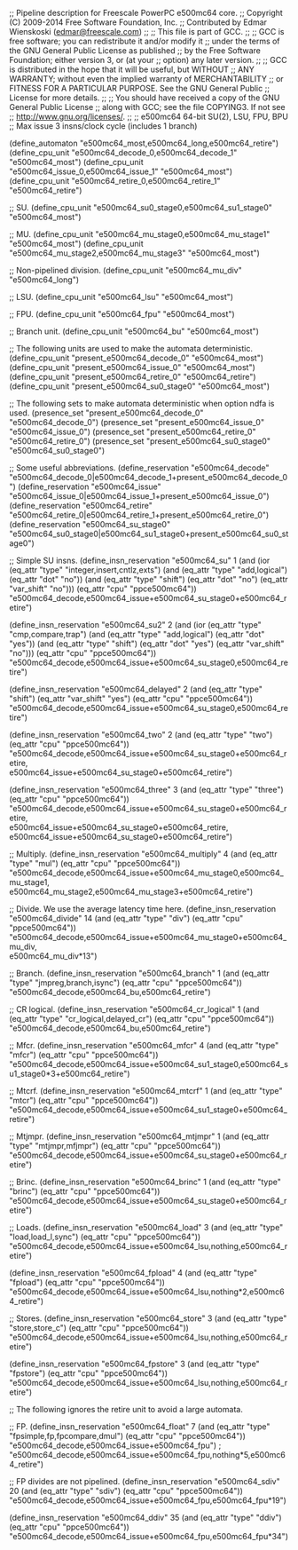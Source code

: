 ;; Pipeline description for Freescale PowerPC e500mc64 core.
;;   Copyright (C) 2009-2014 Free Software Foundation, Inc.
;;   Contributed by Edmar Wienskoski (edmar@freescale.com)
;;
;; This file is part of GCC.
;;
;; GCC is free software; you can redistribute it and/or modify it
;; under the terms of the GNU General Public License as published
;; by the Free Software Foundation; either version 3, or (at your
;; option) any later version.
;;
;; GCC is distributed in the hope that it will be useful, but WITHOUT
;; ANY WARRANTY; without even the implied warranty of MERCHANTABILITY
;; or FITNESS FOR A PARTICULAR PURPOSE.  See the GNU General Public
;; License for more details.
;;
;; You should have received a copy of the GNU General Public License
;; along with GCC; see the file COPYING3.  If not see
;; <http://www.gnu.org/licenses/>.
;;
;; e500mc64 64-bit SU(2), LSU, FPU, BPU
;; Max issue 3 insns/clock cycle (includes 1 branch)

(define_automaton "e500mc64_most,e500mc64_long,e500mc64_retire")
(define_cpu_unit "e500mc64_decode_0,e500mc64_decode_1" "e500mc64_most")
(define_cpu_unit "e500mc64_issue_0,e500mc64_issue_1"   "e500mc64_most")
(define_cpu_unit "e500mc64_retire_0,e500mc64_retire_1" "e500mc64_retire")

;; SU.
(define_cpu_unit "e500mc64_su0_stage0,e500mc64_su1_stage0" "e500mc64_most")

;; MU.
(define_cpu_unit "e500mc64_mu_stage0,e500mc64_mu_stage1" "e500mc64_most")
(define_cpu_unit "e500mc64_mu_stage2,e500mc64_mu_stage3" "e500mc64_most")

;; Non-pipelined division.
(define_cpu_unit "e500mc64_mu_div" "e500mc64_long")

;; LSU.
(define_cpu_unit "e500mc64_lsu" "e500mc64_most")

;; FPU.
(define_cpu_unit "e500mc64_fpu" "e500mc64_most")

;; Branch unit.
(define_cpu_unit "e500mc64_bu" "e500mc64_most")

;; The following units are used to make the automata deterministic.
(define_cpu_unit "present_e500mc64_decode_0" "e500mc64_most")
(define_cpu_unit "present_e500mc64_issue_0" "e500mc64_most")
(define_cpu_unit "present_e500mc64_retire_0" "e500mc64_retire")
(define_cpu_unit "present_e500mc64_su0_stage0" "e500mc64_most")

;; The following sets to make automata deterministic when option ndfa is used.
(presence_set "present_e500mc64_decode_0" "e500mc64_decode_0")
(presence_set "present_e500mc64_issue_0" "e500mc64_issue_0")
(presence_set "present_e500mc64_retire_0" "e500mc64_retire_0")
(presence_set "present_e500mc64_su0_stage0" "e500mc64_su0_stage0")

;; Some useful abbreviations.
(define_reservation "e500mc64_decode"
    "e500mc64_decode_0|e500mc64_decode_1+present_e500mc64_decode_0")
(define_reservation "e500mc64_issue"
    "e500mc64_issue_0|e500mc64_issue_1+present_e500mc64_issue_0")
(define_reservation "e500mc64_retire"
   "e500mc64_retire_0|e500mc64_retire_1+present_e500mc64_retire_0")
(define_reservation "e500mc64_su_stage0"
   "e500mc64_su0_stage0|e500mc64_su1_stage0+present_e500mc64_su0_stage0")

;; Simple SU insns.
(define_insn_reservation "e500mc64_su" 1
  (and (ior (eq_attr "type" "integer,insert,cntlz,exts")
	    (and (eq_attr "type" "add,logical")
		 (eq_attr "dot" "no"))
	    (and (eq_attr "type" "shift")
		 (eq_attr "dot" "no")
		 (eq_attr "var_shift" "no")))
       (eq_attr "cpu" "ppce500mc64"))
  "e500mc64_decode,e500mc64_issue+e500mc64_su_stage0+e500mc64_retire")

(define_insn_reservation "e500mc64_su2" 2
  (and (ior (eq_attr "type" "cmp,compare,trap")
	    (and (eq_attr "type" "add,logical")
		 (eq_attr "dot" "yes"))
	    (and (eq_attr "type" "shift")
		 (eq_attr "dot" "yes")
		 (eq_attr "var_shift" "no")))
       (eq_attr "cpu" "ppce500mc64"))
  "e500mc64_decode,e500mc64_issue+e500mc64_su_stage0,e500mc64_retire")

(define_insn_reservation "e500mc64_delayed" 2
  (and (eq_attr "type" "shift")
       (eq_attr "var_shift" "yes")
       (eq_attr "cpu" "ppce500mc64"))
  "e500mc64_decode,e500mc64_issue+e500mc64_su_stage0,e500mc64_retire")

(define_insn_reservation "e500mc64_two" 2
  (and (eq_attr "type" "two")
       (eq_attr "cpu" "ppce500mc64"))
  "e500mc64_decode,e500mc64_issue+e500mc64_su_stage0+e500mc64_retire,\
   e500mc64_issue+e500mc64_su_stage0+e500mc64_retire")

(define_insn_reservation "e500mc64_three" 3
  (and (eq_attr "type" "three")
       (eq_attr "cpu" "ppce500mc64"))
  "e500mc64_decode,e500mc64_issue+e500mc64_su_stage0+e500mc64_retire,\
   e500mc64_issue+e500mc64_su_stage0+e500mc64_retire,\
   e500mc64_issue+e500mc64_su_stage0+e500mc64_retire")

;; Multiply.
(define_insn_reservation "e500mc64_multiply" 4
  (and (eq_attr "type" "mul")
       (eq_attr "cpu" "ppce500mc64"))
  "e500mc64_decode,e500mc64_issue+e500mc64_mu_stage0,e500mc64_mu_stage1,\
   e500mc64_mu_stage2,e500mc64_mu_stage3+e500mc64_retire")

;; Divide. We use the average latency time here.
(define_insn_reservation "e500mc64_divide" 14
  (and (eq_attr "type" "div")
       (eq_attr "cpu" "ppce500mc64"))
  "e500mc64_decode,e500mc64_issue+e500mc64_mu_stage0+e500mc64_mu_div,\
   e500mc64_mu_div*13")

;; Branch.
(define_insn_reservation "e500mc64_branch" 1
  (and (eq_attr "type" "jmpreg,branch,isync")
       (eq_attr "cpu" "ppce500mc64"))
  "e500mc64_decode,e500mc64_bu,e500mc64_retire")

;; CR logical.
(define_insn_reservation "e500mc64_cr_logical" 1
  (and (eq_attr "type" "cr_logical,delayed_cr")
       (eq_attr "cpu" "ppce500mc64"))
  "e500mc64_decode,e500mc64_bu,e500mc64_retire")

;; Mfcr.
(define_insn_reservation "e500mc64_mfcr" 4
  (and (eq_attr "type" "mfcr")
       (eq_attr "cpu" "ppce500mc64"))
  "e500mc64_decode,e500mc64_issue+e500mc64_su1_stage0,e500mc64_su1_stage0*3+e500mc64_retire")

;; Mtcrf.
(define_insn_reservation "e500mc64_mtcrf" 1
  (and (eq_attr "type" "mtcr")
       (eq_attr "cpu" "ppce500mc64"))
  "e500mc64_decode,e500mc64_issue+e500mc64_su1_stage0+e500mc64_retire")

;; Mtjmpr.
(define_insn_reservation "e500mc64_mtjmpr" 1
  (and (eq_attr "type" "mtjmpr,mfjmpr")
       (eq_attr "cpu" "ppce500mc64"))
  "e500mc64_decode,e500mc64_issue+e500mc64_su_stage0+e500mc64_retire")

;; Brinc.
(define_insn_reservation "e500mc64_brinc" 1
  (and (eq_attr "type" "brinc")
       (eq_attr "cpu" "ppce500mc64"))
  "e500mc64_decode,e500mc64_issue+e500mc64_su_stage0+e500mc64_retire")

;; Loads.
(define_insn_reservation "e500mc64_load" 3
  (and (eq_attr "type" "load,load_l,sync")
       (eq_attr "cpu" "ppce500mc64"))
  "e500mc64_decode,e500mc64_issue+e500mc64_lsu,nothing,e500mc64_retire")

(define_insn_reservation "e500mc64_fpload" 4
  (and (eq_attr "type" "fpload")
       (eq_attr "cpu" "ppce500mc64"))
  "e500mc64_decode,e500mc64_issue+e500mc64_lsu,nothing*2,e500mc64_retire")

;; Stores.
(define_insn_reservation "e500mc64_store" 3
  (and (eq_attr "type" "store,store_c")
       (eq_attr "cpu" "ppce500mc64"))
  "e500mc64_decode,e500mc64_issue+e500mc64_lsu,nothing,e500mc64_retire")

(define_insn_reservation "e500mc64_fpstore" 3
  (and (eq_attr "type" "fpstore")
       (eq_attr "cpu" "ppce500mc64"))
  "e500mc64_decode,e500mc64_issue+e500mc64_lsu,nothing,e500mc64_retire")

;; The following ignores the retire unit to avoid a large automata.

;; FP.
(define_insn_reservation "e500mc64_float" 7
  (and (eq_attr "type" "fpsimple,fp,fpcompare,dmul")
       (eq_attr "cpu" "ppce500mc64"))
  "e500mc64_decode,e500mc64_issue+e500mc64_fpu")
; "e500mc64_decode,e500mc64_issue+e500mc64_fpu,nothing*5,e500mc64_retire")

;; FP divides are not pipelined.
(define_insn_reservation "e500mc64_sdiv" 20
  (and (eq_attr "type" "sdiv")
       (eq_attr "cpu" "ppce500mc64"))
  "e500mc64_decode,e500mc64_issue+e500mc64_fpu,e500mc64_fpu*19")

(define_insn_reservation "e500mc64_ddiv" 35
  (and (eq_attr "type" "ddiv")
       (eq_attr "cpu" "ppce500mc64"))
  "e500mc64_decode,e500mc64_issue+e500mc64_fpu,e500mc64_fpu*34")
